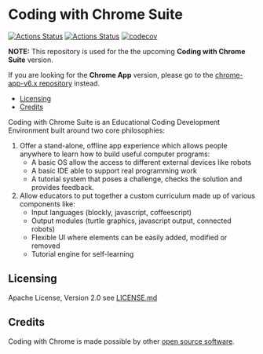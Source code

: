 # Coding with Chrome Suite

[![Actions Status](https://github.com/google/coding-with-chrome/workflows/Tests/badge.svg)](https://github.com/google/coding-with-chrome/actions?query=workflow%3ATests)
[![Actions Status](https://github.com/google/coding-with-chrome/workflows/Lint/badge.svg)](https://github.com/google/coding-with-chrome/actions?query=workflow%3ALint)
[![codecov](https://codecov.io/gh/google/coding-with-chrome/branch/main/graph/badge.svg?token=FZmp5u7mO9)](https://codecov.io/gh/google/coding-with-chrome)

**NOTE:**
This repository is used for the the upcoming **Coding with Chrome Suite** version.

If you are looking for the **Chrome App** version, please go to the
[chrome-app-v6.x repository][1] instead.

- [Licensing](#licensing)
- [Credits](#credits)

Coding with Chrome Suite is an Educational Coding Development Environment built
around two core philosophies:

1. Offer a stand-alone, offline app experience which allows people anywhere to
   learn how to build useful computer programs:
   - A basic OS allow the access to different external devices like robots
   - A basic IDE able to support real programming work
   - A tutorial system that poses a challenge, checks the solution and
     provides feedback.
2. Allow educators to put together a custom curriculum made up of various
   components like:
   - Input languages (blockly, javascript, coffeescript)
   - Output modules (turtle graphics, javascript output, connected robots)
   - Flexible UI where elements can be easily added, modified or removed
   - Tutorial engine for self-learning

## Licensing

Apache License, Version 2.0 see [LICENSE.md](LICENSE.md)

## Credits

Coding with Chrome is made possible by other [open source software](NOTICE.md).

[1]:https://github.com/google/coding-with-chrome/tree/chrome-app-v6.x
[2]:https://cla.developers.google.com/
